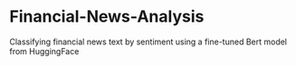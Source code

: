 # Financial-News-Analysis
Classifying financial news text by sentiment using a fine-tuned Bert model from HuggingFace
